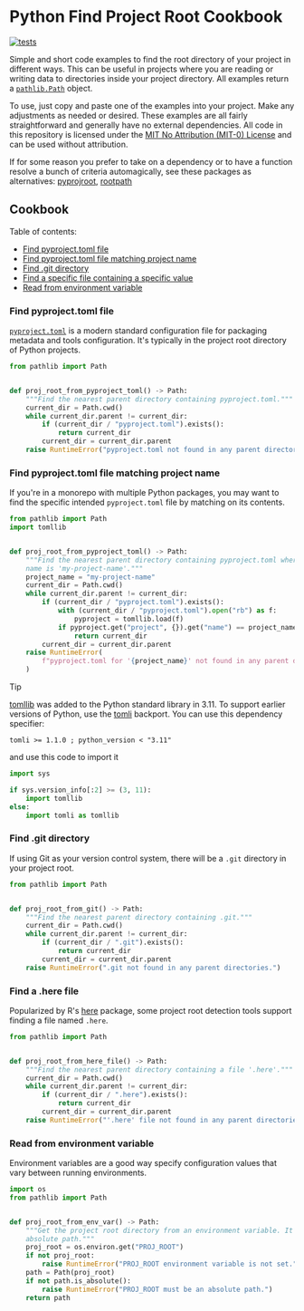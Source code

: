 # Python Find Project Root Cookbook

[![tests](https://github.com/jayqi/reprexlite/actions/workflows/tests.yml/badge.svg?branch=main)](https://github.com/jayqi/reprexlite/actions/workflows/tests.yml?query=workflow%3Atests+branch%3Amain)

Simple and short code examples to find the root directory of your project in different ways. This can be useful in projects where you are reading or writing data to directories inside your project directory. All examples return a [`pathlib.Path`](https://docs.python.org/3/library/pathlib.html) object.

To use, just copy and paste one of the examples into your project. Make any adjustments as needed or desired. These examples are all fairly straightforward and generally have no external dependencies. All code in this repository is licensed under the [MIT No Attribution (MIT-0) License](./LICENSE) and can be used without attribution.

If for some reason you prefer to take on a dependency or to have a function resolve a bunch of criteria automagically, see these packages as alternatives: [pyprojroot](https://github.com/chendaniely/pyprojroot), [rootpath](https://github.com/grimen/python-rootpath)

## Cookbook

Table of contents:

- [Find pyproject.toml file](#find-pyprojecttoml-file)
- [Find pyproject.toml file matching project name](#find-pyprojecttoml-file-matching-project-name)
- [Find .git directory](#find-git-directory)
- [Find a specific file containing a specific value](#find-a-specific-file-containing-a-specific-value)
- [Read from environment variable](#read-from-environment-variable)

### Find pyproject.toml file

[`pyproject.toml`](https://packaging.python.org/en/latest/guides/writing-pyproject-toml/) is a modern standard configuration file for packaging metadata and tools configuration. It's typically in the project root directory of Python projects.

```python
from pathlib import Path


def proj_root_from_pyproject_toml() -> Path:
    """Find the nearest parent directory containing pyproject.toml."""
    current_dir = Path.cwd()
    while current_dir.parent != current_dir:
        if (current_dir / "pyproject.toml").exists():
            return current_dir
        current_dir = current_dir.parent
    raise RuntimeError("pyproject.toml not found in any parent directories.")
```


### Find pyproject.toml file matching project name

If you're in a monorepo with multiple Python packages, you may want to find the specific intended `pyproject.toml` file by matching on its contents.

```python
from pathlib import Path
import tomllib


def proj_root_from_pyproject_toml() -> Path:
    """Find the nearest parent directory containing pyproject.toml where the project
    name is 'my-project-name'."""
    project_name = "my-project-name"
    current_dir = Path.cwd()
    while current_dir.parent != current_dir:
        if (current_dir / "pyproject.toml").exists():
            with (current_dir / "pyproject.toml").open("rb") as f:
                pyproject = tomllib.load(f)
            if pyproject.get("project", {}).get("name") == project_name:
                return current_dir
        current_dir = current_dir.parent
    raise RuntimeError(
        f"pyproject.toml for '{project_name}' not found in any parent directories."
    )
```


> [!TIP]
> [tomllib](https://docs.python.org/3/library/tomllib.html) was added to the Python standard library in 3.11. To support earlier versions of Python, use the [tomli](https://github.com/hukkin/tomli) backport. You can use this dependency specifier:
> ```
> tomli >= 1.1.0 ; python_version < "3.11"
> ```
> and use this code to import it
> ```python
> import sys
>
> if sys.version_info[:2] >= (3, 11):
>     import tomllib
> else:
>     import tomli as tomllib
>
> ```

### Find .git directory

If using Git as your version control system, there will be a `.git` directory in your project root.

```python
from pathlib import Path


def proj_root_from_git() -> Path:
    """Find the nearest parent directory containing .git."""
    current_dir = Path.cwd()
    while current_dir.parent != current_dir:
        if (current_dir / ".git").exists():
            return current_dir
        current_dir = current_dir.parent
    raise RuntimeError(".git not found in any parent directories.")
```


### Find a .here file

Popularized by R's [here](https://here.r-lib.org/) package, some project root detection tools support finding a file named `.here`.

```python
from pathlib import Path


def proj_root_from_here_file() -> Path:
    """Find the nearest parent directory containing a file '.here'."""
    current_dir = Path.cwd()
    while current_dir.parent != current_dir:
        if (current_dir / ".here").exists():
            return current_dir
        current_dir = current_dir.parent
    raise RuntimeError("'.here' file not found in any parent directories.")
```


### Read from environment variable

Environment variables are a good way specify configuration values that vary between running environments.

```python
import os
from pathlib import Path


def proj_root_from_env_var() -> Path:
    """Get the project root directory from an environment variable. It must be an
    absolute path."""
    proj_root = os.environ.get("PROJ_ROOT")
    if not proj_root:
        raise RuntimeError("PROJ_ROOT environment variable is not set.")
    path = Path(proj_root)
    if not path.is_absolute():
        raise RuntimeError("PROJ_ROOT must be an absolute path.")
    return path
```